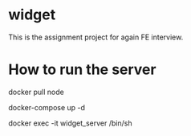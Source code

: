 # widget
This is the assignment project for again FE interview. 


# How to run the server 
docker pull node

docker-compose up -d

docker exec -it  widget_server /bin/sh

